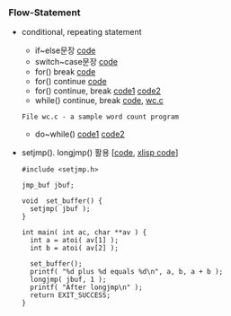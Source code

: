 ### Flow-Statement
* conditional, repeating statement
    * if~else문장 [code](https://github.com/csbyun-data/C-Pro/blob/main/chap01/Flow/Flow_control1.c)
    * switch~case문장 [code](https://github.com/csbyun-data/C-Pro/blob/main/chap01/Flow/switch-case.c)
    * for() break [code](https://github.com/csbyun-data/C-Pro/blob/main/chap01/Flow/Flow_control2.c)
    * for() continue [code](https://github.com/csbyun-data/C-Pro/blob/main/chap01/Flow/Flow_control3.c)
    * for() continue, break [code1](https://github.com/csbyun-data/C-Pro/blob/main/chap01/Flow/Flow_control7.c) [code2](https://github.com/csbyun-data/C-Pro/blob/main/chap01/Flow/Flow_control8.c)
    * while() continue, break [code](https://github.com/csbyun-data/C-Pro/blob/main/chap01/Flow/Flow_control4.c), [wc.c](https://github.com/csbyun-data/C-Pro/blob/main/chap01/Flow/wc.c)
    ```txt
    File wc.c - a sample word count program
    ```
    * do~while() [code1](https://github.com/csbyun-data/C-Pro/blob/main/chap01/Flow/Flow_control5.c) [code2](https://github.com/csbyun-data/C-Pro/blob/main/chap01/Flow/Flow_control6.c)

* setjmp(). longjmp() 활용 [[code](https://github.com/csbyun-data/C-Pro/blob/main/chap01/Flow/setjmp.c), [xlisp code](https://github.com/csbyun-data/C-Pro/blob/main/chap01/Flow/xlisp_setjmp.c)]  
   ```
   #include <setjmp.h> 
    
   jmp_buf jbuf; 
    
   void  set_buffer() { 
     setjmp( jbuf ); 
   } 
    
   int main( int ac, char **av ) { 
     int a = atoi( av[1] ); 
     int b = atoi( av[2] ); 
    
     set_buffer(); 
     printf( "%d plus %d equals %d\n", a, b, a + b ); 
     longjmp( jbuf, 1 ); 
     printf( "After longjmp\n" ); 
     return EXIT_SUCCESS; 
   }
   ```
